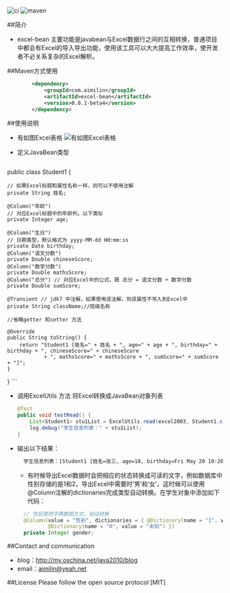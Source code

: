 ![ci](https://api.travis-ci.org/aimilin6688/excel-bean.svg?branch=master)
![maven](https://img.shields.io/maven-central/v/com.aimilin/excel-bean.svg?style=flat-square)

##简介

- excel-bean 主要功能是javabean与Excel数据行之间的互相转换，普通项目中都会有Excel的导入导出功能，使用该工具可以大大提高工作效率，使开发者不必关系复杂的Excel解析。

##Maven方式使用
```xml
		<dependency>
			<groupId>com.aimilin</groupId>
			<artifactId>excel-bean</artifactId>
			<version>0.0.1-beta4</version>
		</dependency>
```

##使用说明

- 有如图Excel表格
![有如图Excel表格](http://upload.dingshops.com/dengta_mobile/upload/d4/2016/06/11/20160611214930.png)

- 定义JavaBean类型
	```java
public class Student1 {

	// 如果Excel标题和属性名称一样，则可以不使用注解
	private String 姓名;

	@Column("年龄")
	// 对应Excel标题中的年龄列，以下类似
	private Integer age;

	@Column("生日")
	// 日期类型，默认格式为 yyyy-MM-dd HH:mm:ss
	private Date birthday;
	@Column("语文分数")
	private Double chineseScore;
	@Column("数学分数")
	private Double mathsScore;
	@Column("总分") // 对应Excel中的公式，既 总分 = 语文分数 + 数学分数
	private Double sumScore;
	
	@Transient // jdk7 中注解，如果使用该注解，则该属性不写入到Excel中
	private String className;//班级名称

	//省略getter 和setter 方法

	@Override
	public String toString() {
		return "Student1 [姓名=" + 姓名 + ", age=" + age + ", birthday=" + birthday + ", chineseScore=" + chineseScore
				+ ", mathsScore=" + mathsScore + ", sumScore=" + sumScore + "]";
	}
}
	```

- 调用ExcelUtils 方法 将Excel转换成JavaBean对象列表
	```java
	@Test
	public void testRead() {
		List<Student1> stu1List = ExcelUtils.read(excel2003, Student1.class);
		log.debug("学生信息列表：" + stu1List);
	}
	```
	
- 输出以下结果：

  ```tex
  	学生信息列表：[Student1 [姓名=张三, age=18, birthday=Fri May 20 10:20:39 CST 2016, chineseScore=100.0, mathsScore=99.0, sumScore=199.0], Student1 [姓名=李四, age=17, birthday=Sun Mar 20 19:23:16 CST 2016, chineseScore=20.09, mathsScore=87.7, sumScore=107.79], Student1 [姓名=王五, age=20, birthday=Tue Jan 12 18:33:28 CST 2016, chineseScore=33.5, mathsScore=33.3, sumScore=66.8], Student1 [姓名=测试1, age=30, birthday=Tue Jan 12 18:33:28 CST 2016, chineseScore=60.0, mathsScore=95.0, sumScore=155.0], Student1 [姓名=测试2, age=31, birthday=Wed Jan 13 18:33:28 CST 2016, chineseScore=61.1, mathsScore=80.0, sumScore=141.1]]
  ```
  
  - 有时候导出Excel数据时会把相应的状态转换成可读的文字，例如数据库中性别存储的是1和2，导出Excel中需要时‘男’和‘女’，这时候可以使用@Column注解的dictionaries完成类型自动转换。在学生对象中添加如下代码：
  ```java
  	// 性别使用字典数据方式，自动转换
	@Column(value = "性别", dictionaries = { @Dictionary(name = "1", value = "男"), @Dictionary(name = "2", value = "女"),
			@Dictionary(name = "0", value = "未知") })
	private Integer gender;
  ```

##Contact and communication

- blog：http://my.oschina.net/java2010/blog
- email：aimilin@yeah.net

##License
Please follow the open source protocol [MIT]

